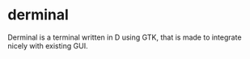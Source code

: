 derminal
========

Derminal is a terminal written in D using GTK, that is made to integrate nicely with existing GUI.
